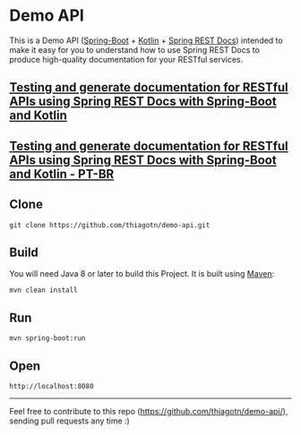 # Demo API

This is a Demo API ([Spring-Boot](https://spring.io/projects/spring-boot) + [Kotlin](https://kotlinlang.org/) + [Spring REST Docs](https://docs.spring.io/spring-restdocs/docs/current/reference/html5/)) intended to make it easy for you to understand how to use Spring REST Docs to produce high-quality documentation for your RESTful services.

## [Testing and generate documentation for RESTful APIs using Spring REST Docs with Spring-Boot and Kotlin](https://medium.com/@thiagotn/testing-and-generate-documentation-for-restful-apis-using-spring-rest-docs-with-kotlin-and-7ba243df26c9)

## [Testing and generate documentation for RESTful APIs using Spring REST Docs with Spring-Boot and Kotlin - PT-BR](https://medium.com/@thiagotn/documentando-apis-com-spring-rest-docs-usando-kotlin-e-spring-boot-6b2800ce825b)

## Clone

    git clone https://github.com/thiagotn/demo-api.git

## Build
You will need Java 8 or later to build this Project. It is built using [Maven](https://maven.apache.org/):

    mvn clean install

## Run

    mvn spring-boot:run
    
## Open

    http://localhost:8080

------
Feel free to contribute to this repo (https://github.com/thiagotn/demo-api/), sending pull requests any time :)
